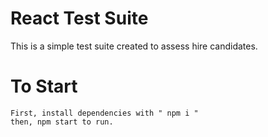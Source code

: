 # React Test Suite

This is a simple test suite created to assess hire candidates. 

# To Start
    First, install dependencies with " npm i "
    then, npm start to run.


